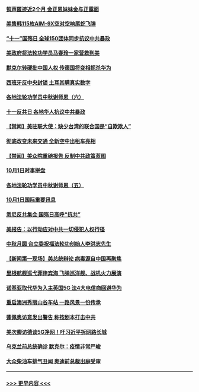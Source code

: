 #### [销声匿迹近2个月 金正恩妹妹金与正露面](../pages/prog202/a102954053.md?t=10021417) 
#### [美售韩115枚AIM-9X空对空响尾蛇飞弹](../pages/prog202/a102954020.md?t=10021417) 
#### [“十一”国殇日 全球150团体同步抗议中共暴政](../pages/prog202/a102953832.md?t=10021417) 
#### [美政府将法轮功学员马春玲一家营救到美](../pages/prog202/a102953959.md?t=10021417) 
#### [默克尔转硬批中国人权  传德国将变相扼杀华为](../pages/prog202/a102953746.md?t=10021417) 
#### [西班牙反中央封锁 土耳其瞒真实数字](../pages/prog202/a102953731.md?t=10021417) 
#### [各地法轮功学员中秋谢师恩（六）](../pages/prog202/a102953703.md?t=10021417) 
#### [十一反共日 各地华人抗议中共暴政](../pages/prog202/a102953671.md?t=10021417) 
#### [【禁闻】美驻联大使：缺少台湾的联合国是“自欺欺人”](../pages/prog202/a102953817.md?t=10021417) 
#### [彻底改变未来交通 全新空中出租车亮相](../pages/prog202/a102953801.md?t=10021417) 
#### [【禁闻】美众院重磅报告 反制中共政策蓝图](../pages/prog202/a102953767.md?t=10021417) 
#### [10月1日时事拼盘](../pages/prog202/a102953769.md?t=10021417) 
#### [各地法轮功学员中秋谢师恩（五）](../pages/prog202/a102953565.md?t=10021417) 
#### [10月1日国际重要讯息](../pages/prog202/a102953467.md?t=10021417) 
#### [悉尼反共集会 国殇日高呼“抗共”](../pages/prog202/a102953422.md?t=10021417) 
#### [美报告：以行动应对中共一切侵犯人权行径](../pages/prog202/a102953402.md?t=10021417) 
#### [中秋月圆 台立委祝福法轮功创始人李洪志先生](../pages/prog202/a102953381.md?t=10021417) 
#### [【新闻第一现场】美总统辩论 病毒源自中国再聚焦](../pages/prog202/a102953358.md?t=10021417) 
#### [里根航舰巡弋菲律宾海 飞弹巡洋舰、战机火力展演](../pages/prog202/a102953253.md?t=10021417) 
#### [诺基亚取代华为入主英国5G 法4大电信商回避华为](../pages/prog202/a102953008.md?t=10021417) 
#### [重启澳洲秀丽山谷车站 一路风景一份传承](../pages/prog202/a102953028.md?t=10021417) 
#### [蓬佩奥访意发出警告 称按剧本打击中共](../pages/prog202/a102953005.md?t=10021417) 
#### [美次卿访德谈5G净网！吁习近平拆网路长城](../pages/prog202/a102952979.md?t=10021417) 
#### [乌克兰前总统确诊 默克尔：疫情非常严峻](../pages/prog202/a102952822.md?t=10021417) 
#### [大众柴油车排气丑闻 奥迪前总裁出庭受审](../pages/prog202/a102952844.md?t=10021417) 

----
#### [ >>> 更早内容 <<< ](../indexes/prog202-earlier.md)
